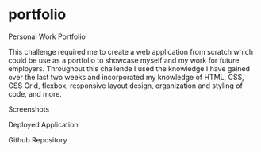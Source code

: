 # portfolio

<stronger>Personal Work Portfolio</stronger>

This challenge required me to create a web application from scratch which could be use as a portfolio to showcase myself and my work for future employers. Throughout this challende I used the knowledge I have gained over the last two weeks and incorporated my knowledge of HTML, CSS, CSS Grid, flexbox, responsive layout design, organization and styling of code, and more.

<stronger>Screenshots</stronger>

<stronger>Deployed Application</stronger>

<stronger>Github Repository</stronger>
<a href="https://github.com/emarshall121/portfolio">